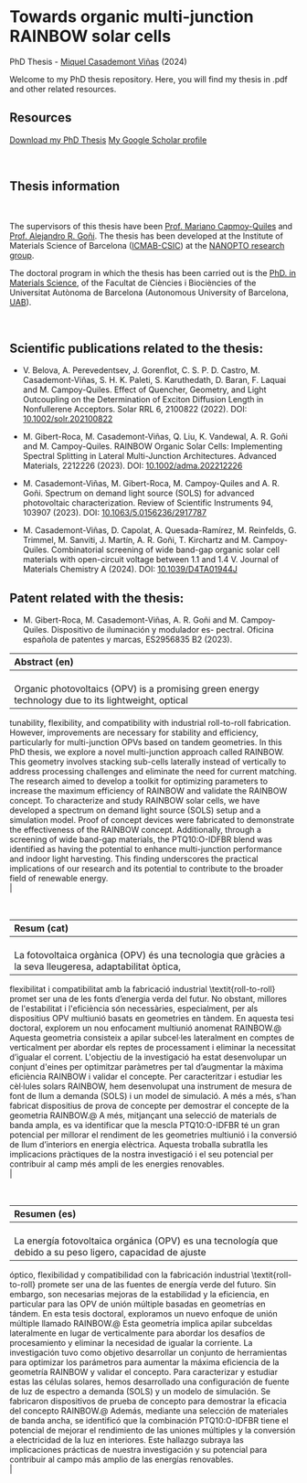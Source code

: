 # Towards organic multi-junction RAINBOW solar cells 

PhD Thesis - [Miquel Casademont Viñas](https://orcid.org/0000-0002-2848-9069) (2024)

Welcome to my PhD thesis repository. Here, you will find my thesis in .pdf and other related resources. 

## Resources

[Download my PhD Thesis](https://mcasademont9.github.io/MCV_PhD_Thesis/assets/PhD%20Files/ClassicThesis.pdf)
[My Google Scholar profile](https://scholar.google.com/citations?user=hrZ4Q7gAAAAJ&hl=en&oi=sra)

<br />

## Thesis information

<br />

The supervisors of this thesis have been [Prof. Mariano Capmoy-Quiles](https://orcid.org/0000-0002-8911-640X) and [Prof. Alejandro R. Goñi](https://orcid.org/0000-0002-1193-3063). The thesis has been developed at the Institute of Materials Science of Barcelona ([ICMAB-CSIC](https://icmab.es/)) at the [NANOPTO research group](https://nanopto.icmab.es/).

The doctoral program in which the thesis has been carried out is the [PhD. in Materials Science](https://www.uab.cat/en/phds/materials-science), of the Facultat de Ciències i Biociències of the Universitat Autònoma de Barcelona (Autonomous University of Barcelona, [UAB](https://www.uab.cat/)).

<br />

## Scientific publications related to the thesis:

* V. Belova, A. Perevedentsev, J. Gorenflot, C. S. P. D. Castro, M. Casademont-Viñas, S. H. K. Paleti, S. Karuthedath, D. Baran, F. Laquai and M. Campoy-Quiles. Effect of Quencher, Geometry,
and Light Outcoupling on the Determination of Exciton Diffusion Length in Nonfullerene Acceptors. Solar RRL 6, 2100822 (2022). DOI: [10.1002/solr.202100822](https://doi.org/10.1002/solr.202100822)

* M. Gibert-Roca, M. Casademont-Viñas, Q. Liu, K. Vandewal,
A. R. Goñi and M. Campoy-Quiles. RAINBOW Organic Solar
Cells: Implementing Spectral Splitting in Lateral Multi-Junction
Architectures. Advanced Materials, 2212226 (2023). DOI: [10.1002/adma.202212226](https://doi.org/10.1002/adma.202212226)

* M. Casademont-Viñas, M. Gibert-Roca, M. Campoy-Quiles
and A. R. Goñi. Spectrum on demand light source (SOLS)
for advanced photovoltaic characterization. Review of Scientific
Instruments 94, 103907 (2023). DOI: [10.1063/5.0156236/2917787](https://doi.org/10.1063/5.0156236/2917787)

* M. Casademont-Viñas, D. Capolat, A. Quesada-Ramírez, M.
Reinfelds, G. Trimmel, M. Sanviti, J. Martín, A. R. Goñi, T.
Kirchartz and M. Campoy-Quiles. Combinatorial screening of
wide band-gap organic solar cell materials with open-circuit
voltage between 1.1 and 1.4 V. Journal of Materials Chemistry A
(2024). DOI: [10.1039/D4TA01944J](https://doi.org/10.1039/D4TA01944J)

## Patent related with the thesis:

* M. Gibert-Roca, M. Casademont-Viñas, A. R. Goñi and M.
Campoy-Quiles. Dispositivo de iluminación y modulador es-
pectral. Oficina española de patentes y marcas, ES2956835 B2 (2023).

|Abstract (en)| 
|:-| 
|<br /> Organic photovoltaics (OPV) is a promising green energy technology due to its lightweight, optical
tunability, flexibility, and compatibility with industrial roll-to-roll fabrication. However, improvements
are necessary for stability and efficiency, particularly for multi-junction OPVs based on tandem geometries.
In this PhD thesis, we explore a novel multi-junction approach called RAINBOW. This geometry involves
stacking sub-cells laterally instead of vertically to address processing challenges and eliminate the need
for current matching. The research aimed to develop a toolkit for optimizing parameters to increase the
maximum efficiency of RAINBOW and validate the RAINBOW concept. To characterize and study RAINBOW solar
cells, we have developed a spectrum on demand light source (SOLS) setup and a simulation model. Proof of
concept devices were fabricated to demonstrate the effectiveness of the RAINBOW concept. Additionally,
through a screening of wide band-gap materials, the PTQ10:O-IDFBR blend was identified as having the
potential to enhance multi-junction performance and indoor light harvesting. This finding underscores the
practical implications of our research and its potential to contribute to the broader field of renewable
energy. <br />|

<br />

|Resum (cat)| 
|:-| 
|<br />La fotovoltaica orgànica (OPV) és una tecnologia que gràcies a la seva lleugeresa, adaptabilitat òptica,
flexibilitat i compatibilitat amb la fabricació industrial \textit{roll-to-roll} promet ser una de les fonts
d’energia verda del futur. No obstant, millores de l'estabilitat i l'eficiència són necessàries,
especialment, per als dispositius OPV multiunió basats en geometries en tàndem. En aquesta tesi doctoral,
explorem un nou enfocament multiunió anomenat RAINBOW.\@ Aquesta geometria consisteix a apilar subcel·les
lateralment en comptes de verticalment per abordar els reptes de processament i eliminar la necessitat
d’igualar el corrent. L'objectiu de la investigació ha estat desenvolupar un conjunt d'eines per optimitzar
paràmetres per tal d’augmentar la màxima eficiència RAINBOW i validar el concepte. Per caracteritzar i
estudiar les cèl·lules solars RAINBOW, hem desenvolupat una instrument de mesura de font de llum a demanda
(SOLS) i un model de simulació. A més a més, s’han fabricat dispositius de prova de concepte per demostrar el
concepte de la geometria RAINBOW.\@ A més, mitjançant una selecció de materials de banda ampla, es va
identificar que la mescla PTQ10:O-IDFBR té un gran potencial per millorar el rendiment de les geometries
multiunió i la conversió de llum d’interiors en energia elèctrica. Aquesta troballa subratlla les
implicacions pràctiques de la nostra investigació i el seu potencial per contribuir al camp més ampli de les
energies renovables.<br />|

<br />

|Resumen (es)| 
|:-| 
|<br />La energía fotovoltaica orgánica (OPV) es una tecnología que debido a su peso ligero, capacidad de ajuste
óptico, flexibilidad y compatibilidad con la fabricación industrial \textit{roll-to-roll} promete ser una de
las fuentes de energía verde del futuro. Sin embargo, son necesarias mejoras de la estabilidad y la
eficiencia, en particular para las OPV de unión múltiple basadas en geometrías en tándem. En esta tesis
doctoral, exploramos un nuevo enfoque de unión múltiple llamado RAINBOW.\@ Esta geometría implica apilar
subceldas lateralmente en lugar de verticalmente para abordar los desafíos de procesamiento y eliminar la
necesidad de igualar la corriente. La investigación tuvo como objetivo desarrollar un conjunto de
herramientas para optimizar los parámetros para aumentar la máxima eficiencia de la geometría RAINBOW y
validar el concepto. Para caracterizar y estudiar estas las células solares, hemos desarrollado una
configuración de fuente de luz de espectro a demanda (SOLS) y un modelo de simulación. Se fabricaron
dispositivos de prueba de concepto para demostrar la eficacia del concepto RAINBOW.\@ Además, mediante una
selección de materiales de banda ancha, se identificó que la combinación PTQ10:O-IDFBR tiene el potencial de
mejorar el rendimiento de las uniones múltiples y la conversión a electricidad de la luz en interiores. Este
hallazgo subraya las implicaciones prácticas de nuestra investigación y su potencial para contribuir al campo
más amplio de las energías renovables.<br />|


